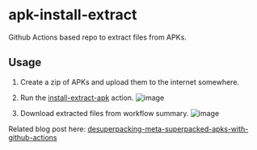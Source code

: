 # apk-install-extract

Github Actions based repo to extract files from APKs. 

## Usage

1. Create a zip of APKs and upload them to the internet somewhere.
2. Run the [install-extract-apk](https://github.com/clearbluejar/apk-install-extract/actions/workflows/install-apk.yaml) action.
![image](https://github.com/clearbluejar/apk-install-extract/assets/3752074/14c6c18c-99ce-4d04-9050-be8e3ca44f0c)

4. Download extracted files from workflow summary.
![image](https://github.com/clearbluejar/apk-install-extract/assets/3752074/4435c16b-ae61-420f-b372-65ee0043f0dc)


Related blog post here: [desuperpacking-meta-superpacked-apks-with-github-actions](https://clearbluejar.github.io/posts/desuperpacking-meta-superpacked-apks-with-github-actions/)

